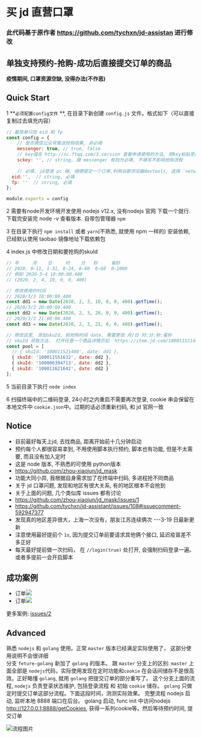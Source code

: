 
# 买 jd 直营口罩

### 此代码基于原作者 https://github.com/tychxn/jd-assistan 进行修改

## 单独支持预约-抢购-成功后直接提交订单的商品

**疫情期间, 口罩资源空缺, 没得办法(不作恶)**

## Quick Start

1 **`必须配置config文件` **, 在目录下新创建 `config.js` 文件。格式如下（可以直接复制过去填充内容）

```js
// 最简单只加 eid 和 fp
const config = {
	// 是否微信公众号推送抢购结果, 非必填
	messenger: true, // true, false 
	// key值在 http://sc.ftqq.com/3.version 查看申请使用的方法, 把key粘贴至这里, 关注网站中公众号即可
	sckey: '', // string, 跟 messenger 有则为必填, 不填写不影响抢购流程
	
	// 必填, jd登录 pc 端, 随便提交一个订单,利用谷歌浏览器devtools, 选择 `network`, 查看 submitOrder (注意要勾选 preserve log, 否则提交订单跳转后看不到该接口了) 接口, 把里面 `eid`, 和 `fp` 俩个字段分别粘贴过来
  eid:'',  // string, 必填
  fp: ''  // string, 必填
};

module.exports = config
```

2 需要有node开发环境开发使用 nodejs v12.x, 没有nodejs 官网 下载一个就行. 下载完安装完 node -v 查看版本. 自带包管理器 `npm`

3 在目录下执行 `npm install` 或者 `yarn`(不熟悉, 就使用 npm 一样的) 安装依赖, 已经默认使用 taobao 镜像地址下载依赖包

4 index.js 中修改日期和要抢购的skuId
```js
// 年     月    日     时    分   秒     毫秒
// 2020, 0-11, 1-31, 0-24, 0-60  0-60  0-1000
// 例如 2020-3-4 10:00:00.400
// (2020, 2, 4, 10, 0, 0, 400)

// 修改使用的时间
// 2020/3/3 10:00:00.400
const dd1 = new Date(2020, 2, 3, 10, 0, 0, 400).getTime();
// 2020/3/3 20:00:00.400
const dd2 = new Date(2020, 2, 3, 20, 0, 0, 400).getTime();
// 2020/3/3 21:00:00.400
const dd3 = new Date(2020, 2, 3, 21, 0, 0, 400).getTime();

// 修改这里, 添加skuId, 和抢购时间 date, 需要更改 月/日 时:分:秒:毫秒
// skuId 获取方法， 打开任意一个商品详情页如 `https://item.jd.com/100011521400.html`, 则 `100011521400` 就是其skuId
const pool = [
  // { skuId: '100011521400', date: dd1 },
  { skuId: '100011551632', date: dd2 },
  { skuId: '100006394713', date: dd2 },
  { skuId: '100011621642', date: dd2 }
];
```

5 当前目录下执行 `node index`

6 扫描终端中的二维码登录, 24小时之内重启不需要再次登录, cookie 串会保留在本地文件中 `cookie.json`中。过期的话必须重新扫码, 和 jd 官网一致

## Notice

* 目前最好每天上jd, 去找商品,  距离开始前十几分钟启动
* 预约每个人都很容易拿到, 不用使用脚本执行预约, 脚本也有功能, 但是不太需要, 而且没有加入定时
* 这是 node 版本, 不熟悉的可使用 python版本
* https://github.com/zhou-xiaojun/jd_mask
* 功能大同小异, 我根据自身需求加了在终端中扫码, 多进程抢不同商品
* 关于 jd 口罩问题, 发现和地区有很大关系, 有的地区根本不会抢到
* 关于上面的问题, 几个类似库 issues 都有讨论
* https://github.com/zhou-xiaojun/jd_mask/issues/1
* https://github.com/tychxn/jd-assistant/issues/108#issuecomment-592947377
* 发现真的地区差异很大，上海一次没有，朋友江苏连续俩次 ---3-19 日最新更新
* 注意使用最好提前个 `1s`, 因为提交订单前要请求其他俩个接口, 延迟疫苗差不多正好 
* 每天最好提前做一次扫码， 在 `//login(true)` 处打开, 会强制扫码登录一遍。或者多提前一会开启脚本

## 成功案例

* 订单<img src="https://user-images.githubusercontent.com/13815865/77068940-6ee2a180-6a22-11ea-91a9-e174fdd7a96a.png" />
* 订单<img src="https://user-images.githubusercontent.com/13815865/77068877-56728700-6a22-11ea-8102-925cc25a4b92.png" />

更多案例: [issues/2](https://github.com/meooxx/jd_by_mask/issues/2)

## Advanced
熟悉 `nodejs` 和 `golang` 使用。正常 `master` 版本已经满足实际使用了， 这部分使用说明不会很详细  
分支 `feture-golang` 新加了 `golang` 的版本。 跟 `master` 分支上的区别:
`master` 上面全部是 `nodejs`代码，实际使用发现在定时功能和`cookie` 在会话间储存不是很高效。正好略懂 `golang`, 就用 `golang` 把提交订单的部分重写了。
这个分支上面的流程, `nodejs` 负责登录状态维护, 包括登录流程 和 初始 `cookie` 储存。 `golang` 只做定时提交订单这部分流程。下面这段时间，测测实际效果。
完整流程 nodejs 启动, 监听本地 8888 端口在后台。 golang 启动, func init 中访问nodejs http://127.0.0.1:8888/getCookies, 获得一系列cookie等。然后等待预约时间, 提交订单

![流程图片](https://github.com/meooxx/jd_by_mask/blob/master/diagram.svg)
